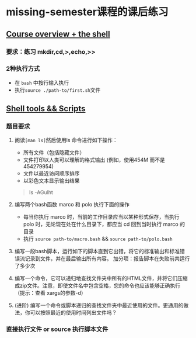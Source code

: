 # missing-semester课程的课后练习

## [Course overview + the shell](./first.sh)
### 要求：练习 mkdir,cd,>,echo,>>
### 2种执行方式

* 在 `bash` 中按行输入执行
* 执行`source ./path-to/first.sh`文件

## [Shell tools && Scripts](./second.sh)

### 题目要求

1. 阅读`[man ls]`然后使用ls 命令进行如下操作：

    * 所有文件（包括隐藏文件）
    * 文件打印以人类可以理解的格式输出 (例如，使用454M 而不是 454279954)
    * 文件以最近访问顺序排序
    * 以彩色文本显示输出结果

    > ls -AGulht

2. 编写两个bash函数 marco 和 polo 执行下面的操作

    * 每当你执行 marco 时，当前的工作目录应当以某种形式保存，当执行 polo 时，无论现在处在什么目录下，都应当 cd 回到当时执行 marco 的目录
    * 执行 `source path-to/macro.bash` && `source path-to/polo.bash`

3. 编写一段bash脚本，运行如下的脚本直到它出错，将它的标准输出和标准错误流记录到文件，并在最后输出所有内容。 加分项：报告脚本在失败前共运行了多少次

4. 编写一个命令，它可以递归地查找文件夹中所有的HTML文件，并将它们压缩成zip文件。注意，即使文件名中包含空格，您的命令也应该能够正确执行（提示：查看 xargs的参数-d）

5. (进阶) 编写一个命令或脚本递归的查找文件夹中最近使用的文件。更通用的做法，你可以按照最近的使用时间列出文件吗？

### 直接执行文件 or source 执行脚本文件
